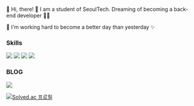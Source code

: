 👋 Hi, there! 🌴
I am a student of SeoulTech. Dreaming of becoming a back-end developer 🧑‍💻

🚀 I'm working hard to become a better day than yesterday ✨ 

### Skills     
<img src="https://img.shields.io/badge/Python-3776AB?style=for-the-badge&logo=Python&logoColor=white"> <img src="https://img.shields.io/badge/JAVA-DD6620?style=for-the-badge&logo=JAVA&logoColor=white"> <img src="https://img.shields.io/badge/SPRING-6DB33F?style=for-the-badge&logo=SPRING&logoColor=white"> <img src="https://img.shields.io/badge/ANDROID-3DDC84?style=for-the-badge&logo=ANDROID&logoColor=white">


### BLOG
<a href="https://changha-dev.tistory.com/" target="_blank">
<img src="https://img.shields.io/badge/TISTORY-000000?style=for-the-badge&logo=TISTORY&logoColor=white"></a>



[![Solved.ac
프로필](http://mazassumnida.wtf/api/generate_badge?boj={menten4859})](https://solved.ac/{menten4859})
